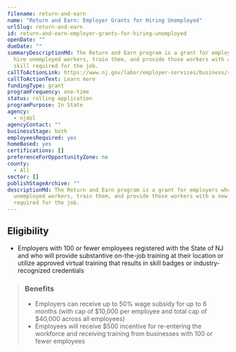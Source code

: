 ```yaml
---
filename: return-and-earn
name: "Return and Earn: Employer Grants for Hiring Unemployed"
urlSlug: return-and-earn
id: return-and-earn-employer-grants-for-hiring-unemployed
openDate: ""
dueDate: ""
summaryDescriptionMd: The Return and Earn program is a grant for employers who
  hire unemployed workers, train them, and provide those workers with a new
  skill required for the job.
callToActionLink: https://www.nj.gov/labor/employer-services/business/returnandearn.shtml
callToActionText: Learn more
fundingType: grant
programFrequency: one-time
status: rolling application
programPurpose: In State
agency:
  - njdol
agencyContact: ""
businessStage: both
employeesRequired: yes
homeBased: yes
certifications: []
preferenceForOpportunityZone: no
county:
  - All
sector: []
publishStageArchive: ""
descriptionMd: The Return and Earn program is a grant for employers who hire
  unemployed workers, train them, and provide those workers with a new skill
  required for the job.
---
```


## Eligibility

- Employers with 100 or fewer employees registered with the State of NJ and who will provide substantive on-the-job training at their location or utilize approved virtual training that results in skill badges or industry-recognized credentials

> ### Benefits
>
> - Employers can receive up to 50% wage subsidy for up to 6 months (with cap of $10,000 per employee and total cap of $40,000 across all employees)
> - Employees will receive $500 incentive for re-entering the workforce and receiving training from businesses with 100 or fewer employees
